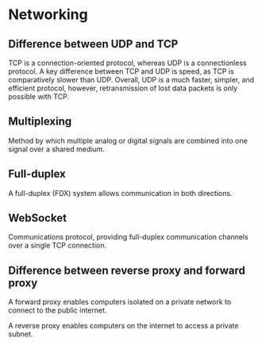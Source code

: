 # Networking

## Difference between UDP and TCP

TCP is a connection-oriented protocol, whereas UDP is a connectionless protocol.
A key difference between TCP and UDP is speed, as TCP is comparatively slower than UDP.
Overall, UDP is a much faster, simpler, and efficient protocol, however, retransmission of lost data packets is only
possible with TCP.

## Multiplexing

Method by which multiple analog or digital signals are combined into one signal over a shared medium.

## Full-duplex

A full-duplex (FDX) system allows communication in both directions.

## WebSocket

Communications protocol, providing full-duplex communication channels over a single TCP connection.

## Difference between reverse proxy and forward proxy

A forward proxy enables computers isolated on a private network to connect to the public internet.

A reverse proxy enables computers on the internet to access a private subnet.
